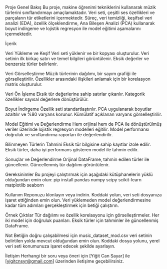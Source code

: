 Proje Genel Bakış
Bu proje, makine öğrenimi tekniklerini kullanarak müzik türlerini sınıflandırmayı amaçlamaktadır. Veri seti, çeşitli ses özellikleri ve parçaların tür etiketlerini içermektedir. Süreç, veri temizliği, keşifsel veri analizi (EDA), özellik ölçeklendirme, Ana Bileşen Analizi (PCA) kullanarak boyut indirgeme ve lojistik regresyon ile model eğitimi aşamalarını içermektedir.

İçerik

Veri Yükleme ve Keşif
Veri seti yüklenir ve bir kopyası oluşturulur.
Veri setinin ilk birkaç satırı ve temel bilgileri görüntülenir.
Eksik değerler ve benzersiz türler belirlenir.

Veri Görselleştirme
Müzik türlerinin dağılımı, bir sayım grafiği ile görselleştirilir.
Özellikler arasındaki ilişkileri anlamak için bir korelasyon matris oluşturulur.

Veri Ön İşleme
Eksik tür değerlerine sahip satırlar çıkarılır.
Kategorik özellikler sayısal değerlere dönüştürülür.

Boyut İndirgeme
Özellik seti standartlaştırılır.
PCA uygulanarak boyutlar azaltılır ve %80 varyans korunur.
Kümülatif açıklanan varyans görselleştirilir.

Model Eğitimi ve Değerlendirme
Hem orijinal hem de PCA ile dönüştürülmüş veriler üzerinde lojistik regresyon modelleri eğitilir.
Model performansı doğruluk ve sınıflandırma raporları ile değerlendirilir.

Bilinmeyen Türlerin Tahmini
Eksik tür bilgisine sahip kayıtlar izole edilir.
Eksik türler, daha iyi performans gösteren model ile tahmin edilir.

Sonuçlar ve Değerlendirme
Orijinal DataFrame, tahmin edilen türler ile güncellenir.
Güncellenmiş tür dağılımı görüntülenir.

Gereksinimler
Bu projeyi çalıştırmak için aşağıdaki kütüphanelerin yüklü olduğundan emin olun:
pip install pandas numpy scipy scikit-learn matplotlib seaborn

Kullanım
Reponuzu klonlayın veya indirin.
Koddaki yolun, veri seti dosyanıza işaret ettiğinden emin olun.
Veri yüklemeden model değerlendirmesine kadar tüm adımları gerçekleştirmek için betiği çalıştırın.

Örnek Çıktılar
Tür dağılımı ve özellik korelasyonu için görselleştirmeler.
Her iki model için doğruluk puanları.
Eksik türler için tahminler ile güncellenmiş DataFrame.

Not
Betiğin doğru çalışabilmesi için music_dataset_mod.csv veri setinin belirtilen yolda mevcut olduğundan emin olun.
Koddaki dosya yolunu, yerel veri seti konumunuza işaret edecek şekilde ayarlayın.

İletişim
Herhangi bir soru veya öneri için [Yiğit Can Sayar] ile [yigitcnsyr@gmail.com] üzerinden iletişime geçebilirsiniz.
